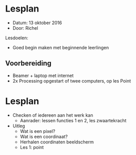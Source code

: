 # Lesplan

 * Datum: 13 oktober 2016
 * Door: Richel

Lesdoelen:
 * Goed begin maken met beginnende leerlingen

## Voorbereiding

 * Beamer + laptop met internet
 * 2x Processing opgestart of twee computers, op les Point

# Lesplan

 * Checken of iedereen aan het werk kan
   * Aanrader: lessen functies 1 en 2, les zwaartekracht
 * Uitleg
   * Wat is een pixel?
   * Wat is een coordinaat?
   * Herhalen coordinaten beeldscherm
   * Les 1: point

